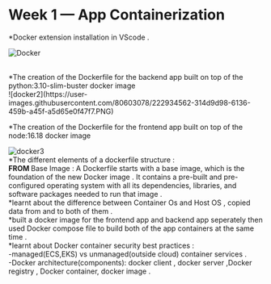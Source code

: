 # Week 1 — App Containerization
*Docker extension installation in VScode .<br>

![Docker](https://user-images.githubusercontent.com/80603078/222934496-69d32b26-07e2-4e87-9a11-82a25ffd422d.PNG)

<br>
  *The creation of the Dockerfile for the backend app built on top of the python:3.10-slim-buster docker image <br>
  ![docker2](https://user-images.githubusercontent.com/80603078/222934562-314d9d98-6136-459b-a45f-a5d65e0f47f7.PNG)
  <br>

  *The creation of the Dockerfile for the frontend app built on top of the node:16.18 docker image <br>
  
  ![docker3](https://user-images.githubusercontent.com/80603078/222934595-46f1f4bc-6979-4d11-8ce8-96c854a2a1e1.PNG)
  <br>
  *The different elements of a dockerfile structure :<br> 
     <b> FROM </b> Base Image  : A Dockerfile starts with a base image, which is the foundation of the new Docker image . It contains a pre-built and pre-configured operating system with all its dependencies, libraries, and software packages needed to run that image .<br>
  *learnt about the difference between Container Os and Host OS , copied data from and to both of them .<br>
  *built a docker image for the frontend app and backend app seperately then used Docker compose file to build both of the app containers at the same time . <br>
  *learnt about Docker container security best practices :<br>
           -managed(ECS,EKS) vs unmanaged(outside cloud) container services .<br>
           -Docker architecture(components): docker client , docker server ,Docker registry , Docker container, docker image .<br>

